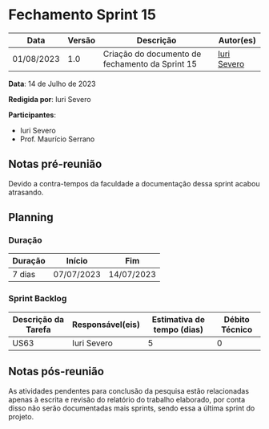 # Fechamento Sprint 15

|  **Data**  | **Versão** | **Descrição** | **Autor(es)** |
| ---------- | ---------- | ------------- | ------------- |
| 01/08/2023 |  1.0   | Criação do documento de fechamento da Sprint 15 | [Iuri Severo](https://github.com/iurisevero) |

**Data**: 14 de Julho de 2023

**Redigida por**: Iuri Severo

**Participantes**: 
* Iuri Severo
* Prof. Maurício Serrano

## Notas pré-reunião

Devido a contra-tempos da faculdade a documentação dessa sprint acabou atrasando.

## Planning

### Duração

| Duração |   Início   |     Fim    |
| ------- | ---------- | ---------- |
| 7 dias  | 07/07/2023 | 14/07/2023 |

### Sprint Backlog

| Descrição da Tarefa | Responsável(eis) | Estimativa de tempo (dias) | Débito Técnico |
| ------------------- | ---------------- | -------------------------- | -------------- |
| US63 | Iuri Severo | 5 | 0 |

## Notas pós-reunião

As atividades pendentes para conclusão da pesquisa estão relacionadas apenas à escrita e revisão do relatório do trabalho elaborado, por conta disso não serão documentadas mais sprints, sendo essa a última sprint do projeto.

